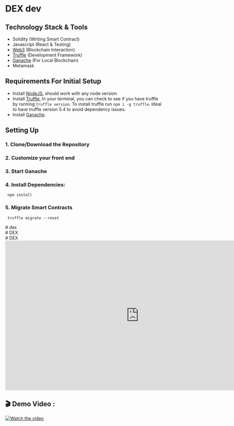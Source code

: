 # DEX dev<br>

## Technology Stack & Tools<br>

- Solidity (Writing Smart Contract)<br>
- Javascript (React & Testing)<br>
- [Web3](https://web3js.readthedocs.io/en/v1.5.2/) (Blockchain Interaction)<br>
- [Truffle](https://www.trufflesuite.com/docs/truffle/overview) (Development Framework)<br>
- [Ganache](https://www.trufflesuite.com/ganache) (For Local Blockchain)<br>
- Metamask<br>

## Requirements For Initial Setup<br>
- Install [NodeJS](https://nodejs.org/en/), should work with any node version <br>
- Install [Truffle](https://www.trufflesuite.com/docs/truffle/overview), In your terminal, you can check to see if you have truffle by running `truffle version`. To install truffle run `npm i -g truffle`. Ideal to have truffle version 5.4 to avoid dependency issues.<br>
- Install [Ganache](https://www.trufflesuite.com/ganache).<br>

## Setting Up<br>
### 1. Clone/Download the Repository<br>

### 2. Customize your front end <br>

### 3. Start Ganache<br>

### 4. Install Dependencies:<br>
` npm install`

### 5. Migrate Smart Contracts<br>
` truffle migrate --reset`


#   d e x <br>
 
 #   D E X <br>
 
 #   D E X <br>
 <iframe width="853" height="480" src="https://www.youtube.com/embed/iZ0j8sIbLLc" title="Web∞ | SDBhosale&#39;s DEX for WFO Token On Local Machine | 🚀 | 😊 | 🤖" frameborder="0" allow="accelerometer; autoplay; clipboard-write; encrypted-media; gyroscope; picture-in-picture; web-share" referrerpolicy="strict-origin-when-cross-origin" allowfullscreen></iframe> <br>

## 🎬 Demo Video : 
[![Watch the video](https://img.youtube.com/vi/iZ0j8sIbLLc/maxresdefault.jpg)](https://youtu.be/iZ0j8sIbLLc)

